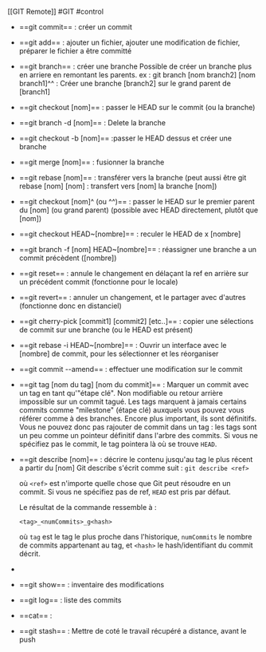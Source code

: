 [[GIT Remote]]
#GIT #control

- ==git commit== : créer un commit
- ==git add== : ajouter un fichier, ajouter une modification de fichier, préparer le fichier a être committé
- ==git branch== : créer une branche 
    Possible de créer un branche plus en arriere en remontant les parents. 
    ex : git branch [nom branch2]  [nom branch1]^^ : Créer une branche [branch2]  sur le grand parent de [branch1]
- ==git checkout [nom]== : passer le HEAD sur le commit (ou la branche)
- ==git branch -d [nom]== : Delete la branche
- ==git checkout -b [nom]== :passer le HEAD dessus et créer une branche 
- ==git merge [nom]== : fusionner la branche 
- ==git rebase [nom]== : transférer vers la branche (peut aussi être git rebase [nom]  [nom] : transfert vers [nom] la branche [nom])
- ==git checkout [nom]^ (ou ^^)== : passer le HEAD sur le premier parent du [nom] (ou grand parent) (possible avec HEAD directement, plutôt que [nom])
- ==git checkout HEAD~[nombre]== : reculer le HEAD de x [nombre]
- ==git branch -f [nom] HEAD~[nombre]== : réassigner une branche a un commit précèdent ([nombre])
- ==git reset== : annule le changement en délaçant la ref en arrière sur un précédent commit (fonctionne pour le locale)
- ==git revert== : annuler un changement, et le partager avec d'autres (fonctionne donc en distanciel)
- ==git cherry-pick [commit1]  [commit2]  [etc..]== : copier une sélections de commit sur une branche (ou le HEAD est présent)
- ==git rebase -i HEAD~[nombre]== : Ouvrir un interface avec le [nombre] de commit, pour les sélectionner et les réorganiser
- ==git commit --amend== : effectuer une modification sur le commit
- ==git tag [nom du tag]  [nom du commit]== : Marquer un commit avec un tag en tant qu'"étape clé". 
    Non modifiable ou retour arrière impossible sur un commit tagué. Les tags marquent à jamais certains commits comme "milestone" (étape clé) auxquels vous pouvez vous référer comme à des branches. Encore plus important, ils sont définitifs. Vous ne pouvez donc pas rajouter de commit dans un tag : les tags sont un peu comme un pointeur définitif dans l'arbre des commits. Si vous ne spécifiez pas le commit, le tag pointera là où se trouve `HEAD`.
- ==git describe [nom]== : décrire le contenu jusqu'au tag le plus récent a partir du [nom]
      Git describe s'écrit comme suit :
      `git describe <ref>`

    où `<ref>` est n'importe quelle chose que Git peut résoudre en un commit. Si vous ne spécifiez pas de ref, `HEAD` est pris par défaut.

    Le résultat de la commande ressemble à :

    `<tag>_<numCommits>_g<hash>`

    où `tag` est le tag le plus proche dans l'historique, `numCommits` le nombre de commits appartenant au tag, et `<hash>` le hash/identifiant du commit décrit.
- 

- ==git show== : inventaire des modifications
- ==git log== : liste des commits


- ==cat== :

- ==git stash== : Mettre de coté le travail récupéré a distance, avant le push
  
